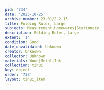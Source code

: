 ```yaml
---
pid: '734'
date: '2023-10-25'
archive_number: 23-01/2-2-15
title: Folding Ruler, Large
subjects: Measurement|Homewares|Stationery
description: Folding Ruler, Large
extent: '1'
condition: Good
date_unvalidated: Unknown
creator: Unknown
collector: Unknown
materials: Wood|Metal|Ink
collection: tinui
key: object
order: '733'
layout: tinui_item
---
```

